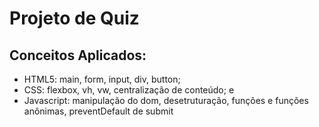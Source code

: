 # Projeto de Quiz

## Conceitos Aplicados:

* HTML5: main, form, input, div, button;
* CSS: flexbox, vh, vw, centralização de conteúdo; e 
* Javascript: manipulação do dom, desetruturação, funções e funções anônimas, preventDefault de submit